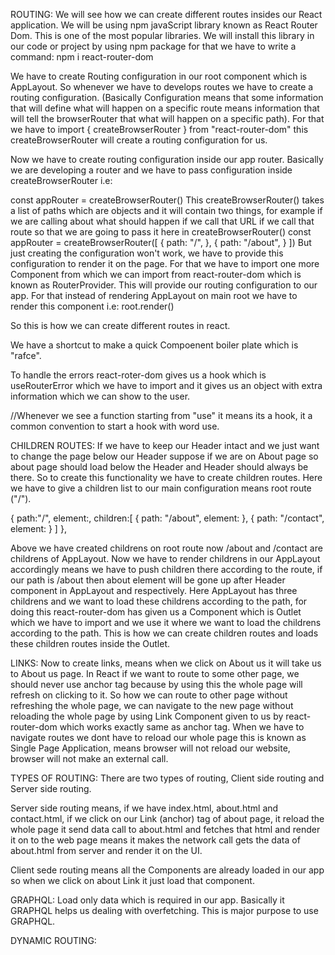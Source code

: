 ROUTING: We will see how we can create different routes insides our React application. We will be using npm javaScript library known as React Router Dom. This is one of the most popular libraries. We will install this library in our code or project by using npm package for that we have to write a command: npm i react-router-dom

We have to create Routing configuration in our root component which is AppLayout. So whenever we have to develops routes we have to create a routing configuration. (Basically Configuration means that some information that will define what will happen on a specific route means information that will tell the browserRouter that what will happen on a specific path). For that we have to import { createBrowserRouter } from "react-router-dom"
this createBrowserRouter will create a routing configuration for us.

Now we have to create routing configuration inside our app router. Basically we are developing a router and we have to pass configuration inside createBrowserRouter i.e:

const appRouter = createBrowserRouter() This createBrowserRouter() takes a list of paths which are objects and it will contain two things, for example if we are calling about what should happen if we call that URL if we call that route so that we are going to pass it here in createBrowserRouter() const appRouter = createBrowserRouter([ { path: "/", }, { path: "/about", } ]) But just creating the configuration won't work, we have to provide this configuration to render it on the page. For that we have to import one more Component from which we can import from react-router-dom which is known as RouterProvider. This will provide our routing configuration to our app. For that instead of rendering AppLayout on main root we have to render this component i.e: root.render()

So this is how we can create different routes in react.

We have a shortcut to make a quick Compoenent boiler plate which is "rafce".

To handle the errors react-roter-dom gives us a hook which is useRouterError which we have to import and it gives us an object with extra information which we can show to the user.

//Whenever we see a function starting from "use" it means its a hook, it a common convention to start a hook with word use.

CHILDREN ROUTES: If we have to keep our Header intact and we just want to change the page below our Header suppose if we are on About page so about page should load below the Header and Header should always be there. So to create this functionality we have to create children routes. Here we have to give a children list to our main configuration means root route ("/").

{ path:"/", element:, children:[ { path: "/about", element: }, { path: "/contact", element: } ] },

Above we have created childrens on root route now /about and /contact are childrens of AppLayout. Now we have to render childrens in our AppLayout accordingly means we have to push children there according to the route, if our path is /about then about element will be gone up after Header component in AppLayout and respectively. Here AppLayout has three childrens and we want to load these childrens according to the path, for doing this react-router-dom has given us a Component which is Outlet which we have to import and we use it where we want to load the childrens according to the path. This is how we can create children routes and loads these children routes inside the Outlet.

LINKS: Now to create links, means when we click on About us it will take us to About us page. In React if we want to route to some other page, we should never use anchor tag because by using this the whole page will refresh on clicking to it. So how we can route to other page without refreshing the whole page, we can navigate to the new page without reloading the whole page by using Link Component given to us by react-router-dom which works exactly same as anchor tag. When we have to navigate routes we dont have to reload our whole page this is known as Single Page Application, means browser will not reload our website, browser will not make an external call.

TYPES OF ROUTING: There are two types of routing, Client side routing and Server side routing.

Server side routing means, if we have index.html, about.html and contact.html, if we click on our Link (anchor) tag of about page, it reload the whole page it send data call to about.html and fetches that html and render it on to the web page means it makes the network call gets the data of about.html from server and render it on the UI.

Client sede routing means all the Components are already loaded in our app so when we click on about Link it just load that component.

GRAPHQL: Load only data which is required in our app. Basically it GRAPHQL helps us dealing with overfetching. This is major purpose to use GRAPHQL.

DYNAMIC ROUTING: